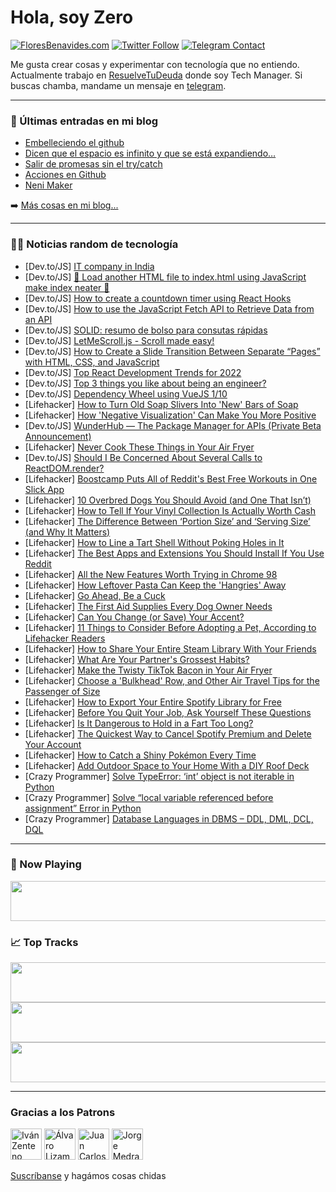 # Hola, soy Zero

[![FloresBenavides.com](https://img.shields.io/website?down_message=oops&label=MiBlog&style=for-the-badge&up_message=online&url=https%3A%2F%2Ffloresbenavides.com)](https://floresbenavides.com) [![Twitter Follow](https://img.shields.io/twitter/follow/ZeroDragon?color=%231DA1F2&label=Follow&logo=twitter&logoColor=ffffff&style=for-the-badge)](https://twitter.com/zerodragon) [![Telegram Contact](https://img.shields.io/badge/escr%C3%ADbeme-ZeroDragon-%2326A5E4?style=for-the-badge&logo=telegram)](https://t.me/zerodragon)

Me gusta crear cosas y experimentar con tecnología que no entiendo.
Actualmente trabajo en [ResuelveTuDeuda](http://github.com/resuelve) donde soy Tech Manager.
Si buscas chamba, mandame un mensaje en [telegram](https://t.me/zerodragon).

---

### 📕 Últimas entradas en mi blog
<!-- BLOG-POST-LIST:START -->
- [Embelleciendo el github](https://floresbenavides.com/embelleciendo-el-github/)
- [Dicen que el espacio es infinito y que se está expandiendo…](https://floresbenavides.com/dicen-que-el-espacio-es-infinito-y-que-se-esta-expandiendo/)
- [Salir de promesas sin el try/catch](https://floresbenavides.com/salir-de-promesas-sin-el-try-catch/)
- [Acciones en Github](https://floresbenavides.com/acciones-en-github/)
- [Neni Maker](https://floresbenavides.com/neni-maker/)
<!-- BLOG-POST-LIST:END -->

➡️ [Más cosas en mi blog...](https://floresbenavides.com)

---

### 👨‍💻 Noticias random de tecnología
<!-- TECH-POSTS:START -->
- [Dev.to/JS] [IT company in India](https://dev.to/growbizz1/it-company-in-india-1a63)
- [Dev.to/JS] [🤔 Load another HTML file to index.html using JavaScript make index neater 🚀](https://dev.to/sh20raj/load-another-html-file-to-indexhtml-using-javascript-make-index-neater-4b57)
- [Dev.to/JS] [How to create a countdown timer using React Hooks](https://dev.to/atapas/how-to-create-a-countdown-timer-using-react-hooks-11m3)
- [Dev.to/JS] [How to use the JavaScript Fetch API to Retrieve Data from an API](https://dev.to/codefoxx/how-to-use-the-javascript-fetch-api-to-retrieve-data-from-an-api-2jfo)
- [Dev.to/JS] [SOLID: resumo de bolso para consutas rápidas](https://dev.to/bbarbosa7/solid-resumo-de-bolso-para-consutas-rapidas-2f7k)
- [Dev.to/JS] [LetMeScroll.js - Scroll made easy!](https://dev.to/bmsvieira/letmescrolljs-5an)
- [Dev.to/JS] [How to Create a Slide Transition Between Separate “Pages” with HTML, CSS, and JavaScript](https://dev.to/codefoxx/how-to-create-a-slide-transition-between-separate-pages-with-html-css-and-javascript-1fib)
- [Dev.to/JS] [Top React Development Trends for 2022](https://dev.to/keraito/top-react-development-trends-for-2022-pgi)
- [Dev.to/JS] [Top 3 things you like about being an engineer?](https://dev.to/jasterix/top-3-things-you-like-about-being-an-engineer-2pdd)
- [Dev.to/JS] [Dependency Wheel using VueJS 1/10](https://dev.to/101samovar/dependency-wheel-using-vuejs-110-27m5)
- [Lifehacker] [How to Turn Old Soap Slivers Into &#39;New&#39; Bars of Soap](https://lifehacker.com/how-to-turn-old-soap-slivers-into-new-bars-of-soap-1848461827)
- [Lifehacker] [How &#39;Negative Visualization&#39; Can Make You More Positive](https://lifehacker.com/how-negative-visualization-can-make-you-more-positive-1848462733)
- [Dev.to/JS] [WunderHub — The Package Manager for APIs &lpar;Private Beta Announcement&rpar;](https://dev.to/wundergraph/wunderhub-the-package-manager-for-apis-private-beta-announcement-h44)
- [Lifehacker] [Never Cook These Things in Your Air Fryer](https://lifehacker.com/never-cook-these-things-in-your-air-fryer-1848462042)
- [Dev.to/JS] [Should I Be Concerned About Several Calls to ReactDOM.render?](https://dev.to/steveblue/should-i-be-concerned-3jhc)
- [Lifehacker] [Boostcamp Puts All of Reddit&#39;s Best Free Workouts in One Slick App](https://lifehacker.com/boostcamp-puts-all-of-reddits-best-free-workouts-in-one-1848461941)
- [Lifehacker] [10 Overbred Dogs You Should Avoid &lpar;and One That Isn’t&rpar;](https://lifehacker.com/10-overbred-dogs-you-should-avoid-and-one-that-isn-t-1848453525)
- [Lifehacker] [How to Tell If Your Vinyl Collection Is Actually Worth Cash](https://lifehacker.com/how-to-tell-if-your-vinyl-collection-is-actually-worth-1848460981)
- [Lifehacker] [The Difference Between ‘Portion Size’ and ‘Serving Size’ &lpar;and Why It Matters&rpar;](https://lifehacker.com/the-difference-between-portion-size-and-serving-size-1848460388)
- [Lifehacker] [How to Line a Tart Shell Without Poking Holes in It](https://lifehacker.com/how-to-line-a-tart-shell-without-poking-holes-in-it-1848457762)
- [Lifehacker] [The Best Apps and Extensions You Should Install If You Use Reddit](https://lifehacker.com/the-best-apps-and-extensions-you-should-install-if-you-1848459916)
- [Lifehacker] [All the New Features Worth Trying in Chrome 98](https://lifehacker.com/all-the-new-features-worth-trying-in-chrome-98-1848459783)
- [Lifehacker] [How Leftover Pasta Can Keep the &#39;Hangries&#39; Away](https://lifehacker.com/how-leftover-pasta-can-keep-the-hangries-away-1848456860)
- [Lifehacker] [Go Ahead, Be a Cuck](https://lifehacker.com/go-ahead-be-a-cuck-1848439357)
- [Lifehacker] [The First Aid Supplies Every Dog Owner Needs](https://lifehacker.com/the-first-aid-supplies-every-dog-owner-needs-1848457175)
- [Lifehacker] [Can You Change &lpar;or Save&rpar; Your Accent?](https://lifehacker.com/can-you-change-or-save-your-accent-1848455686)
- [Lifehacker] [11 Things to Consider Before Adopting a Pet, According to Lifehacker Readers](https://lifehacker.com/11-things-to-consider-before-adopting-a-pet-according-1848455117)
- [Lifehacker] [How to Share Your Entire Steam Library With Your Friends](https://lifehacker.com/how-to-share-your-entire-steam-library-with-your-friend-1848453402)
- [Lifehacker] [What Are Your Partner&#39;s Grossest Habits?](https://lifehacker.com/what-are-your-partners-grossest-habits-1848454851)
- [Lifehacker] [Make the Twisty TikTok Bacon in Your Air Fryer](https://lifehacker.com/make-the-twisty-tiktok-bacon-in-your-air-fryer-1848454977)
- [Lifehacker] [Choose a &#39;Bulkhead&#39; Row, and Other Air Travel Tips for the Passenger of Size](https://lifehacker.com/choose-a-bulkhead-row-and-other-air-travel-tips-for-th-1848453356)
- [Lifehacker] [How to Export Your Entire Spotify Library for Free](https://lifehacker.com/how-to-export-your-entire-spotify-library-for-free-1848452337)
- [Lifehacker] [Before You Quit Your Job, Ask Yourself These Questions](https://lifehacker.com/before-you-quit-your-job-ask-yourself-these-questions-1848451081)
- [Lifehacker] [Is It Dangerous to Hold in a Fart Too Long?](https://lifehacker.com/is-it-dangerous-to-hold-in-a-fart-too-long-1848452674)
- [Lifehacker] [The Quickest Way to Cancel Spotify Premium and Delete Your Account](https://lifehacker.com/the-quickest-way-to-cancel-spotify-premium-and-delete-y-1848452121)
- [Lifehacker] [How to Catch a Shiny Pokémon Every Time](https://lifehacker.com/how-to-catch-a-shiny-pokemon-every-time-1848451769)
- [Lifehacker] [Add Outdoor Space to Your Home With a DIY Roof Deck](https://lifehacker.com/add-outdoor-space-to-your-home-with-a-diy-roof-deck-1848451996)
- [Crazy Programmer] [Solve TypeError: ‘int’ object is not iterable in Python](https://www.thecrazyprogrammer.com/2022/01/typeerror-int-object-is-not-iterable.html)
- [Crazy Programmer] [Solve “local variable referenced before assignment” Error in Python](https://www.thecrazyprogrammer.com/2022/01/local-variable-referenced-before-assignment.html)
- [Crazy Programmer] [Database Languages in DBMS – DDL, DML, DCL, DQL](https://www.thecrazyprogrammer.com/2022/01/database-languages.html)<!-- TECH-POSTS:END -->

---

### 🎵 Now Playing
<a href="https://spotify-now-playing-dun.vercel.app/now-playing?open"><img src="https://spotify-now-playing-dun.vercel.app/now-playing" width="540" height="64"></a>

### 📈 Top Tracks
<a href="https://spotify-now-playing-dun.vercel.app/top-tracks?i=1&open"><img src="https://spotify-now-playing-dun.vercel.app/top-tracks?i=1" width="540" height="64"></a>
<a href="https://spotify-now-playing-dun.vercel.app/top-tracks?i=2&open"><img src="https://spotify-now-playing-dun.vercel.app/top-tracks?i=2" width="540" height="64"></a>
<a href="https://spotify-now-playing-dun.vercel.app/top-tracks?i=3&open"><img src="https://spotify-now-playing-dun.vercel.app/top-tracks?i=3" width="540" height="64"></a>

---

### Gracias a los Patrons
[<img src="https://avatars.githubusercontent.com/u/243380?v=4" alt="Iván Zenteno" width="50px">](https://github.com/k001) [<img src="https://avatars.githubusercontent.com/u/19955639?v=4" alt="Álvaro Lizama" width="50px">](https://github.com/alvarolizama) [<img src="https://avatars.githubusercontent.com/u/2718753?v=4" alt="Juan Carlos Ruiz" width="50px">](https://github.com/JuanCrg90) [<img src="https://avatars.githubusercontent.com/u/37025?v=4" alt="Jorge Medrano" width="50px">](https://github.com/h1pp1e) 

[Suscríbanse](https://www.patreon.com/zerodragon) y hagámos cosas chidas
